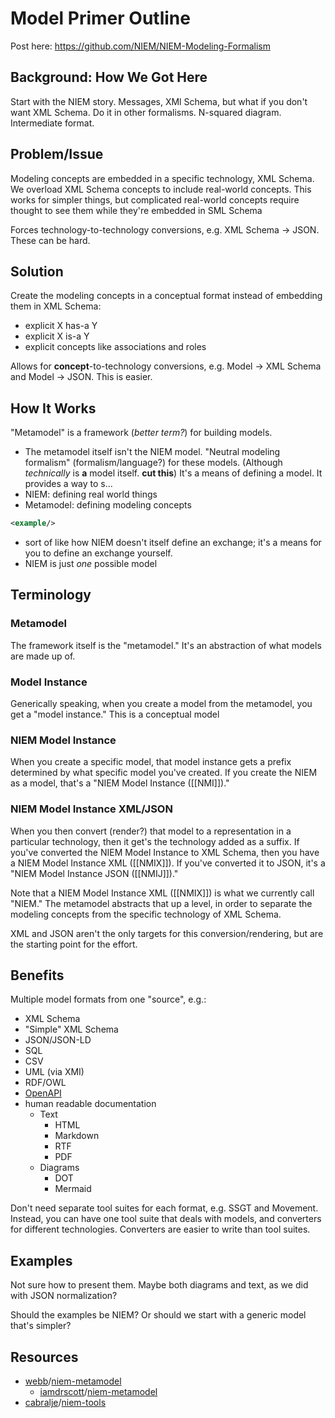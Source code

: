 # Model Primer Outline

Post here: https://github.com/NIEM/NIEM-Modeling-Formalism

## Background: How We Got Here

Start with the NIEM story. Messages, XMl Schema, but what if you don't want XML Schema. Do it in other formalisms. N-squared diagram. Intermediate format.

## Problem/Issue

Modeling concepts are embedded in a specific technology, XML Schema. We overload XML Schema concepts to include real-world concepts. This works for simpler things, but complicated real-world concepts require thought to see them while they're embedded in SML Schema

Forces technology-to-technology conversions, e.g. XML Schema -> JSON. These can be hard.

## Solution

Create the modeling concepts in a conceptual format instead of embedding them in XML Schema:

- explicit X has-a Y
- explicit X is-a Y
- explicit concepts like associations and roles
	
Allows for **concept**-to-technology conversions, e.g. Model -> XML Schema and Model -> JSON. This is easier.

## How It Works

"Metamodel" is a framework (_better term?_) for building models.

- The metamodel itself isn't the NIEM model. "Neutral modeling formalism" (formalism/language?) for these models. (Although _technically_ is **a** model itself. **cut this**) It's a means of defining a model. It provides a way to s...
- NIEM: defining real world things
- Metamodel: defining modeling concepts

```xml
<example/>

```


- sort of like how NIEM doesn't itself define an exchange; it's a means for you to define an exchange yourself.
- NIEM is just _one_ possible model

## Terminology

### Metamodel

The framework itself is the "metamodel." It's an abstraction of what models are made up of.

### Model Instance

Generically speaking, when you create a model from the metamodel, you get a "model instance." This is a conceptual model 

### NIEM Model Instance

When you create a specific model, that model instance gets a prefix determined by what specific model you've created. If you create the NIEM as a model, that's a "NIEM Model Instance ([[NMI]])."

### NIEM Model Instance XML/JSON

When you then convert (render?) that model to a representation in a particular technology, then it get's the technology added as a suffix. If you've converted the NIEM Model Instance to XML Schema, then you have a NIEM Model Instance XML ([[NMIX]]). If you've converted it to JSON, it's a "NIEM Model Instance JSON ([[NMIJ]])."

Note that a NIEM Model Instance XML ([[NMIX]]) is what we currently call "NIEM." The metamodel abstracts that up a level, in order to separate the modeling concepts from the specific technology of XML Schema.

XML and JSON aren't the only targets for this conversion/rendering, but are the starting point for the effort.

## Benefits

Multiple model formats from one "source", e.g.:

- XML Schema
- "Simple" XML Schema
- JSON/JSON-LD
- SQL
- CSV
- UML (via XMI)
- RDF/OWL
- [OpenAPI](https://en.wikipedia.org/wiki/OpenAPI_Specification)
- human readable documentation
	- Text
		- HTML
		- Markdown
		- RTF
		- PDF
	- Diagrams
		- DOT
		- Mermaid

Don't need separate tool suites for each format, e.g. SSGT and Movement. Instead, you can have one tool suite that deals with models, and converters for different technologies. Converters are easier to write than tool suites.

## Examples

Not sure how to present them. Maybe both diagrams and text, as we did with JSON normalization?

Should the examples be NIEM? Or should we start with a generic model that's simpler?

## Resources

- [webb](https://github.com/webb)/[niem-metamodel](https://github.com/webb/niem-metamodel)
	- [iamdrscott](https://github.com/iamdrscott)/[niem-metamodel](https://github.com/iamdrscott/niem-metamodel)
- [cabralje](https://github.com/cabralje)/[niem-tools](https://github.com/cabralje/niem-tools)

